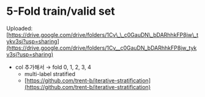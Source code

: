 # 5-Fold train/valid set

Uploaded: [https://drive.google.com/drive/folders/1Cv\_\_c0GauDN\_bDARhhkFP8jw\_tykv3sj?usp=sharing](https://drive.google.com/drive/folders/1Cv__c0GauDN_bDARhhkFP8jw_tykv3sj?usp=sharing)

* col 추가해서 → fold 0, 1, 2, 3, 4
  * multi-label stratified
  * [https://github.com/trent-b/iterative-stratification](https://github.com/trent-b/iterative-stratification)

